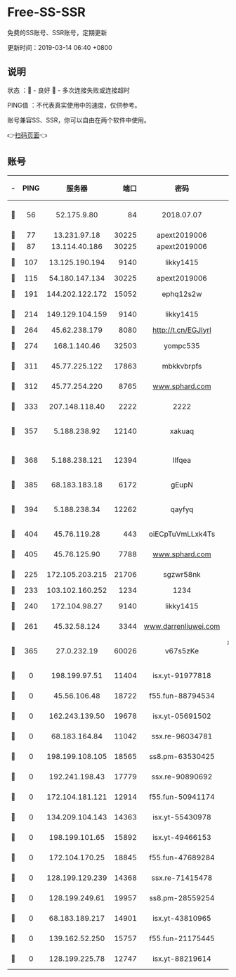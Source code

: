 # Free-SS-SSR

免费的SS账号、SSR账号，定期更新

更新时间：2019-03-14 06:40 +0800

## 说明

状态     ：🙂 - 良好 🙁 - 多次连接失败或连接超时

PING值   ：不代表真实使用中的速度，仅供参考。

账号兼容SS、SSR，你可以自由在两个软件中使用。

👉[扫码页面](https://liesauer.github.io/Free-SS-SSR/)👈

## 账号

|-|PING|服务器|端口|密码|加密方式|区域|
|:----:|:----:|:-----:|-----:|:----:|:----:|:----:|
|🙂|56|52.175.9.80|84|2018.07.07|chacha20-ietf-poly1305|HK|
|🙂|77|13.231.97.18|30225|apext2019006|chacha20|JP|
|🙂|87|13.114.40.186|30225|apext2019006|chacha20|JP|
|🙂|107|13.125.190.194|9140|likky1415|aes-256-cfb|KR|
|🙂|115|54.180.147.134|30225|apext2019006|chacha20|KR|
|🙂|191|144.202.122.172|15052|ephq12s2w|aes-256-cfb|US|
|🙂|214|149.129.104.159|9140|likky1415|aes-256-cfb|HK|
|🙂|264|45.62.238.179|8080|http://t.cn/EGJIyrl|rc4-md5|CA|
|🙂|274|168.1.140.46|32503|yompc535|aes-256-cfb|AU|
|🙂|311|45.77.225.122|17863|mbkkvbrpfs|aes-256-cfb|GB|
|🙂|312|45.77.254.220|8765|www.sphard.com|aes-256-cfb|SG|
|🙂|333|207.148.118.40|2222|2222|aes-256-cfb|SG|
|🙂|357|5.188.238.92|12140|xakuaq|chacha20-ietf-poly1305|BR|
|🙂|368|5.188.238.121|12394|llfqea|chacha20-ietf-poly1305|BR|
|🙂|385|68.183.183.18|6172|gEupN|aes-256-cfb|SG|
|🙂|394|5.188.238.34|12262|qayfyq|chacha20-ietf-poly1305|BR|
|🙂|404|45.76.119.28|443|oiECpTuVmLLxk4Ts|aes-256-cfb|AU|
|🙂|405|45.76.125.90|7788|www.sphard.com|aes-256-cfb|AU|
|🙂|225|172.105.203.215|21706|sgzwr58nk|aes-256-cfb|JP|
|🙂|233|103.102.160.252|1234|1234|rc4-md5|JP|
|🙂|240|172.104.98.27|9140|likky1415|aes-256-cfb|JP|
|🙂|261|45.32.58.124|3344|www.darrenliuwei.com|aes-256-cfb|JP|
|🙂|365|27.0.232.19|60026|v67s5zKe|xchacha20-ietf-poly1305|HK|
|🙁|0|198.199.97.51|11404|isx.yt-91977818|aes-256-cfb|US|
|🙁|0|45.56.106.48|18722|f55.fun-88794534|aes-256-cfb|US|
|🙁|0|162.243.139.50|19678|isx.yt-05691502|aes-256-cfb|US|
|🙁|0|68.183.164.84|11042|ssx.re-96034781|aes-256-cfb|US|
|🙁|0|198.199.108.105|18565|ss8.pm-63530425|aes-256-cfb|US|
|🙁|0|192.241.198.43|17779|ssx.re-90890692|aes-256-cfb|US|
|🙁|0|172.104.181.121|12914|f55.fun-50941174|aes-256-cfb|SG|
|🙁|0|134.209.104.143|14363|isx.yt-55430978|aes-256-cfb|SG|
|🙁|0|198.199.101.65|15892|isx.yt-49466153|aes-256-cfb|US|
|🙁|0|172.104.170.25|18845|f55.fun-47689284|aes-256-cfb|SG|
|🙁|0|128.199.129.239|14368|ssx.re-71415478|aes-256-cfb|SG|
|🙁|0|128.199.249.61|19957|ss8.pm-28559254|aes-256-cfb|SG|
|🙁|0|68.183.189.217|14901|isx.yt-43810965|aes-256-cfb|SG|
|🙁|0|139.162.52.250|15757|f55.fun-21175445|aes-256-cfb|SG|
|🙁|0|128.199.225.78|12747|isx.yt-88219614|aes-256-cfb|SG|
